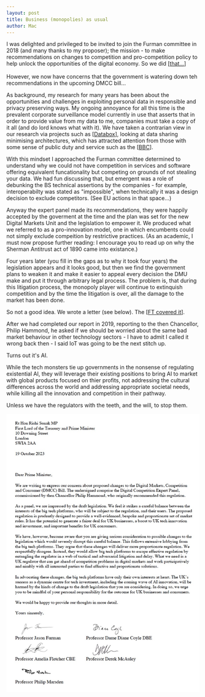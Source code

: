 ```yaml
---
layout: post
title: Business (monopolies) as usual
author: Mac
---
```




I was delighted and privileged to be invited to join the Furman committee in 2018 
(and many thanks to my proposer); the mission - 
to make recommendations on changes to
competition and pro-competition policy to help unlock the opportunities of the digital
economy. So we did [[that...](https://www.gov.uk/government/publications/unlocking-digital-competition-report-of-the-digital-competition-expert-panel)]
<br /><br />
However, we now have concerns that the government is watering down teh recommendations in the upcoming DMCC bill...

As background, my research for many years has
been about the opportunities and challenges in exploiting personal data in responsible and privacy preserving ways.
My ongoing annoyance 
for all this time is the prevalent corporate surveillance model currently in use
that asserts that in order to provide value from my data to me, 
companies must take a copy of it all (and do lord knows what with it).
We have taken a contrarian view in our research via projects such as
[[Databox](https://phys.org/news/2016-04-personal-revolution.html)], looking at data sharing minimising architectures, 
which has attracted attention from 
those with some sense of public duty and
service such as the [[BBC](https://www.bbc.co.uk/rd/projects/databox)].

With this mindset I approached the Furman committee determined to understand why we could not have
competition in services and software offering equivalent funcationality but competing on grounds of not stealing
your data. We had fun discussing that, but emergent was a role of debunking the BS technical assertions by the companies -
for example, interoperabilty was stated as "impossible",
when technically it was a design decision to exclude 
competitors.
(See EU actions in that space...)

Anyway the expert panel made its recommendations, they were happily accepted by the goverment at the time
and the plan was set for the new Digital Markets Unit and the legislation to empower it. 
We produced what we referred to as a pro-innovation model,
one in which encumbents could not simply exclude compeition by restrictive practices.
(As an academic, I must now propose further reading:
I encourage you to read up on why the Sherman Antitrust act of 1890 came into existance.)

Four years later (you fill in the gaps as to why it took four years) the legislation appears
and it looks good, but then we find the government plans to weaken it and 
make it easier to appeal every decision the DMU make 
and put it through arbitrary legal process.
The problem is, that during this litigation process, the monopoly player will
continue to extinquish competition and by the time the litigation is over,
all the damage to the market has been done.

So not a good idea. We wrote a letter (see below). The [[FT covered it](https://on.ft.com/3FoWwkX)].

After we had completed our report in 2019, reporting to the then Chancellor, Philip Hammond, 
he asked if we should be worried about the same bad market behaviour in other technology sectors -
I have to admit I called it wrong back then - I said IoT was going to be the next stitch up. 

Turns out it's AI.

While the tech monsters tie up governments in the nonsense of regulating existential AI,
they will leverage their existing positions to bring AI to market
with global products focused on thier profits, not addressing the cultural differences
across the world and addressing appropriate societal needs,
while killing all the innovation and competition in their pathway.

Unless we have the regulators with the teeth, and the will, to stop them.

<img src="/images/FurmanLetter.jpg" alt="Letter to PM" />



